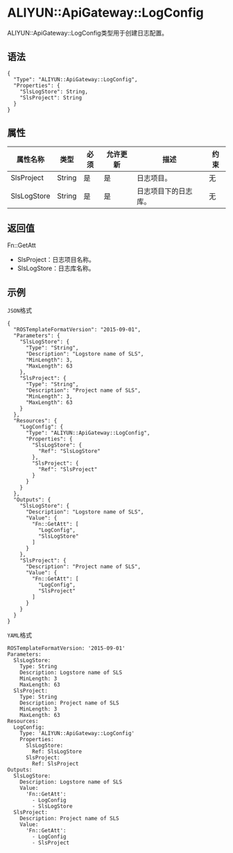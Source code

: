 # ALIYUN::ApiGateway::LogConfig

ALIYUN::ApiGateway::LogConfig类型用于创建日志配置。

## 语法

```
{
  "Type": "ALIYUN::ApiGateway::LogConfig",
  "Properties": {
    "SlsLogStore": String,
    "SlsProject": String
  }
}
```

## 属性

|属性名称|类型|必须|允许更新|描述|约束|
|----|--|--|----|--|--|
|SlsProject|String|是|是|日志项目。|无|
|SlsLogStore|String|是|是|日志项目下的日志库。|无|

## 返回值

Fn::GetAtt

-   SlsProject：日志项目名称。
-   SlsLogStore：日志库名称。

## 示例

`JSON`格式

```
{
  "ROSTemplateFormatVersion": "2015-09-01",
  "Parameters": {
    "SlsLogStore": {
      "Type": "String",
      "Description": "Logstore name of SLS",
      "MinLength": 3,
      "MaxLength": 63
    },
    "SlsProject": {
      "Type": "String",
      "Description": "Project name of SLS",
      "MinLength": 3,
      "MaxLength": 63
    }
  },
  "Resources": {
    "LogConfig": {
      "Type": "ALIYUN::ApiGateway::LogConfig",
      "Properties": {
        "SlsLogStore": {
          "Ref": "SlsLogStore"
        },
        "SlsProject": {
          "Ref": "SlsProject"
        }
      }
    }
  },
  "Outputs": {
    "SlsLogStore": {
      "Description": "Logstore name of SLS",
      "Value": {
        "Fn::GetAtt": [
          "LogConfig",
          "SlsLogStore"
        ]
      }
    },
    "SlsProject": {
      "Description": "Project name of SLS",
      "Value": {
        "Fn::GetAtt": [
          "LogConfig",
          "SlsProject"
        ]
      }
    }
  }
}
```

`YAML`格式

```
ROSTemplateFormatVersion: '2015-09-01'
Parameters:
  SlsLogStore:
    Type: String
    Description: Logstore name of SLS
    MinLength: 3
    MaxLength: 63
  SlsProject:
    Type: String
    Description: Project name of SLS
    MinLength: 3
    MaxLength: 63
Resources:
  LogConfig:
    Type: 'ALIYUN::ApiGateway::LogConfig'
    Properties:
      SlsLogStore:
        Ref: SlsLogStore
      SlsProject:
        Ref: SlsProject
Outputs:
  SlsLogStore:
    Description: Logstore name of SLS
    Value:
      'Fn::GetAtt':
        - LogConfig
        - SlsLogStore
  SlsProject:
    Description: Project name of SLS
    Value:
      'Fn::GetAtt':
        - LogConfig
        - SlsProject
```

